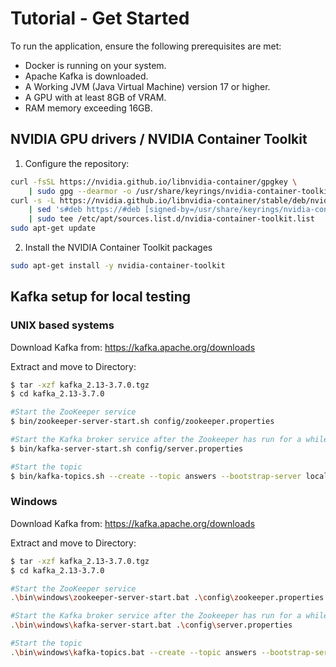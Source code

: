 # Tutorial - Get Started

To run the application, ensure the following prerequisites are met:

- Docker is running on your system.
- Apache Kafka is downloaded.
- A Working JVM (Java Virtual Machine) version 17 or higher.
- A GPU with at least 8GB of VRAM.
- RAM memory exceeding 16GB.

## NVIDIA GPU drivers / NVIDIA Container Toolkit

1. Configure the repository:

```bash
curl -fsSL https://nvidia.github.io/libnvidia-container/gpgkey \
    | sudo gpg --dearmor -o /usr/share/keyrings/nvidia-container-toolkit-keyring.gpg
curl -s -L https://nvidia.github.io/libnvidia-container/stable/deb/nvidia-container-toolkit.list \
    | sed 's#deb https://#deb [signed-by=/usr/share/keyrings/nvidia-container-toolkit-keyring.gpg] https://#g' \
    | sudo tee /etc/apt/sources.list.d/nvidia-container-toolkit.list
sudo apt-get update 
```

2. Install the NVIDIA Container Toolkit packages

```bash
sudo apt-get install -y nvidia-container-toolkit
```

## Kafka setup for local testing

### UNIX based systems

Download Kafka from: https://kafka.apache.org/downloads

Extract and move to Directory:

```bash
$ tar -xzf kafka_2.13-3.7.0.tgz
$ cd kafka_2.13-3.7.0
```
```bash
#Start the ZooKeeper service
$ bin/zookeeper-server-start.sh config/zookeeper.properties
```

```bash
#Start the Kafka broker service after the Zookeeper has run for a while.
$ bin/kafka-server-start.sh config/server.properties
```

```bash
#Start the topic
$ bin/kafka-topics.sh --create --topic answers --bootstrap-server localhost:9092
```

### Windows 

Download Kafka from: https://kafka.apache.org/downloads

Extract and move to Directory:

```bash
$ tar -xzf kafka_2.13-3.7.0.tgz
$ cd kafka_2.13-3.7.0
```

```bash
#Start the ZooKeeper service
.\bin\windows\zookeeper-server-start.bat .\config\zookeeper.properties
```
```bash
#Start the Kafka broker service after the Zookeeper has run for a while.
.\bin\windows\kafka-server-start.bat .\config\server.properties
```

```bash
#Start the topic
.\bin\windows\kafka-topics.bat --create --topic answers --bootstrap-server localhost:9092
```
